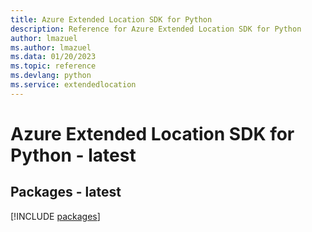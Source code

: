 ```yaml
---
title: Azure Extended Location SDK for Python
description: Reference for Azure Extended Location SDK for Python
author: lmazuel
ms.author: lmazuel
ms.data: 01/20/2023
ms.topic: reference
ms.devlang: python
ms.service: extendedlocation
---
```

# Azure Extended Location SDK for Python - latest
## Packages - latest
[!INCLUDE [packages](extended-location-index.md)]
